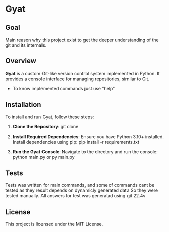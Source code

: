 # Gyat

## Goal

 Main reason why this project exist to get the deeper understanding of the git and its internals.


## Overview

 **Gyat** is a custom Git-like version control system implemented in Python. It provides a console interface for managing repositories, similar to Git.

 - To know implemented commands just use "help"

## Installation

 To install and run Gyat, follow these steps:

 1. **Clone the Repository**:
      git clone <repository-url>

 2. **Install Required Dependencies**:
      Ensure you have Python 3.10+ installed. Install dependencies using pip:
      pip install -r requirements.txt

 3. **Run the Gyat Console**:
      Navigate to the directory and run the console:
      python main.py or py main.py


## Tests
 Tests was written for main commands, and some of commands cant be tested as they result depends on dynamicly generated data
 So they were tested manually. All answers for test was generatad using git 22.4v

## License
 This project is licensed under the MIT License. 
